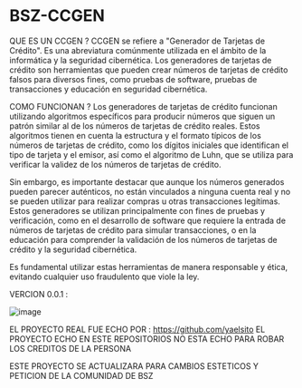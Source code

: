 # BSZ-CCGEN
QUE ES UN CCGEN ?
CCGEN se refiere a "Generador de Tarjetas de Crédito". Es una abreviatura comúnmente utilizada en el ámbito de la informática y la seguridad cibernética. Los generadores de tarjetas de crédito son herramientas que pueden crear números de tarjetas de crédito falsos para diversos fines, como pruebas de software, pruebas de transacciones y educación en seguridad cibernética.

COMO FUNCIONAN ?
Los generadores de tarjetas de crédito funcionan utilizando algoritmos específicos para producir números que siguen un patrón similar al de los números de tarjetas de crédito reales. Estos algoritmos tienen en cuenta la estructura y el formato típicos de los números de tarjetas de crédito, como los dígitos iniciales que identifican el tipo de tarjeta y el emisor, así como el algoritmo de Luhn, que se utiliza para verificar la validez de los números de tarjetas de crédito.

Sin embargo, es importante destacar que aunque los números generados pueden parecer auténticos, no están vinculados a ninguna cuenta real y no se pueden utilizar para realizar compras u otras transacciones legítimas. Estos generadores se utilizan principalmente con fines de pruebas y verificación, como en el desarrollo de software que requiere la entrada de números de tarjetas de crédito para simular transacciones, o en la educación para comprender la validación de los números de tarjetas de crédito y la seguridad cibernética.

Es fundamental utilizar estas herramientas de manera responsable y ética, evitando cualquier uso fraudulento que viole la ley.

VERCION 0.0.1 :

![image](https://github.com/AvastrOficial/BSZ-CCGEN/assets/91764815/dabf7283-d3e0-4cee-b57d-7f35e76d7d9b)

EL PROYECTO REAL FUE ECHO POR : https://github.com/yaelsito
EL PROYECTO ECHO EN ESTE REPOSITORIOS NO ESTA ECHO PARA ROBAR LOS CREDITOS DE LA PERSONA 

ESTE PROYECTO SE ACTUALIZARA PARA CAMBIOS ESTETICOS Y PETICION DE LA COMUNIDAD DE BSZ
